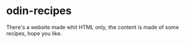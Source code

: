 # odin-recipes
There's a website made whit HTML only,
the content is made of some recipes,
hope you like.
